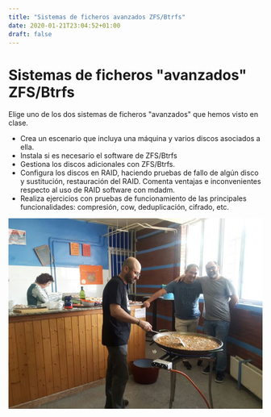 ```yaml
---
title: "Sistemas de ficheros avanzados ZFS/Btrfs"
date: 2020-01-21T23:04:52+01:00
draft: false
---
```


# Sistemas de ficheros "avanzados" ZFS/Btrfs

Elige uno de los dos sistemas de ficheros "avanzados" que hemos visto en clase.
  - Crea un escenario que incluya una máquina y varios discos asociados a ella.
  - Instala si es necesario el software de ZFS/Btrfs
  - Gestiona los discos adicionales con ZFS/Btrfs.
  - Configura los discos en RAID, haciendo pruebas de fallo de algún disco y sustitución, restauración del RAID. Comenta ventajas e inconvenientes respecto al uso de RAID software con mdadm.
  - Realiza ejercicios con pruebas de funcionamiento de las principales funcionalidades: compresión, cow, deduplicación, cifrado, etc.

![paella](img/paella.jpeg)
